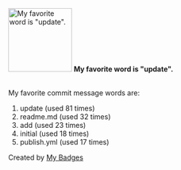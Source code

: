 <img src="https://my-badges.github.io/my-badges/favorite-word.png" alt="My favorite word is &quot;update&quot;." title="My favorite word is &quot;update&quot;." width="128">
<strong>My favorite word is &quot;update&quot;.</strong>
<br><br>

My favorite commit message words are:

1. update (used 81 times)
2. readme.md (used 32 times)
3. add (used 23 times)
4. initial (used 18 times)
5. publish.yml (used 17 times)


Created by <a href="https://github.com/my-badges/my-badges">My Badges</a>